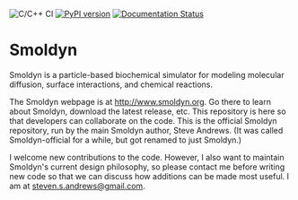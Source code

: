 ![C/C++ CI](https://github.com/ssandrews/Smoldyn-official/workflows/C/C++%20CI/badge.svg) [![PyPI version](https://badge.fury.io/py/smoldyn.svg)](https://badge.fury.io/py/smoldyn) [![Documentation Status](https://readthedocs.org/projects/smoldyn/badge/?version=latest)](https://smoldyn.readthedocs.io/en/latest/?badge=latest)

# Smoldyn

Smoldyn is a particle-based biochemical simulator for modeling molecular
diffusion, surface interactions, and chemical reactions.

The Smoldyn webpage is at http://www.smoldyn.org. Go there to learn about
Smoldyn, download the latest release, etc. This repository is here so that
developers can collaborate on the code. This is the official Smoldyn
repository, run by the main Smoldyn author, Steve Andrews. (It was called
Smoldyn-official for a while, but got renamed to just Smoldyn.)

I welcome new contributions to the code. However, I also want to maintain
Smoldyn's current design philosophy, so please contact me before writing new
code so that we can discuss how additions can be made most useful. I am at
steven.s.andrews@gmail.com.

